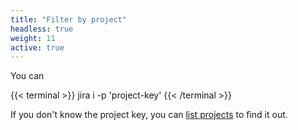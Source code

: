 ```yaml
---
title: "Filter by project"
headless: true
weight: 11
active: true
---
```


You can 


{{< terminal >}}
jira i -p 'project-key'
{{< /terminal >}}

If you don't know the project key, you can [list projects](#projects-list) to find it out.